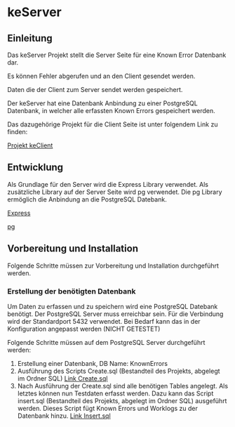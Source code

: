 # keServer

## Einleitung

Das keServer Projekt stellt die Server Seite für eine Known Error Datenbank dar.

Es können Fehler abgerufen und an den Client gesendet werden.

Daten die der Client zum Server sendet werden gespeichert.

Der keServer hat eine Datenbank Anbindung zu einer PostgreSQL Datenbank, in welcher alle erfassten Known Errors gespeichert werden.

Das dazugehörige Projekt für die Client Seite ist unter folgendem Link zu finden:

[Projekt keClient](https://github.com/ibwgr/keClient)

## Entwicklung

Als Grundlage für den Server wird die Express Library verwendet.
Als zusätzliche Library auf der Server Seite wird pg verwendet. Die pg Library ermöglich die Anbindung an die PostgreSQL Datebank.

[Express](http://expressjs.com)

[pg](https://www.npmjs.com/package/pg)

## Vorbereitung und Installation

Folgende Schritte müssen zur Vorbereitung und Installation durchgeführt werden.

### Erstellung der benötigten Datenbank

Um Daten zu erfassen und zu speichern wird eine PostgreSQL Datebank benötigt.
Der PostgreSQL Server muss erreichbar sein. Für die Verbindung wird der Standardport 5432 verwendet. Bei Bedarf kann das in der Konfiguration angepasst werden (NICHT GETESTET)

Folgende Schritte müssen auf dem PostgreSQL Server durchgeführt werden:

1. Erstellung einer Datenbank, DB Name: KnownErrors
2. Ausführung des Scripts Create.sql (Bestandteil des Projekts, abgelegt im Ordner SQL) [Link Create.sql](SQL/Create.sql)
3. Nach Ausführung der Create.sql sind alle benötigen Tables angelegt. Als letztes können nun Testdaten erfasst werden.
Dazu kann das Script insert.sql (Bestandteil des Projekts, abgelegt im Ordner SQL) ausgeführt werden. Dieses Script fügt Known Errors und Worklogs zu der Datenbank hinzu. [Link Insert.sql](SQL/Insert.sql)



